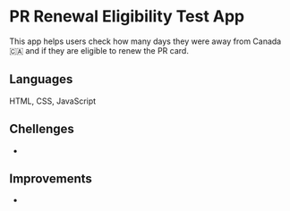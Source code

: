 # PR Renewal Eligibility Test App
This app helps users check how many days they were away from Canada 🇨🇦 and if they are eligible to renew the PR card.

## Languages
HTML, CSS, JavaScript

## Chellenges
- 

## Improvements
- 
